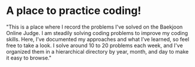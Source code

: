 # A place to practice coding!

"This is a place where I record the problems I've solved on the Baekjoon Online Judge. 
I am steadily solving coding problems to improve my coding skills. Here, I’ve documented my approaches and what I’ve learned, so feel free to take a look. 
I solve around 10 to 20 problems each week, and I've organized them in a hierarchical directory by year, month, and day to make it easy to browse."






